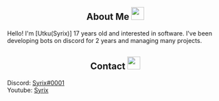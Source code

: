 <div>
    <h2 align="center"> About Me  <img src = "https://cdn.discordapp.com/emojis/895594417484873779.png?v=1" high="20px" width="30px"> </h2>
</div>

Hello! I'm [Utku(Syrix)] 17 years old and interested in software. I've been developing bots on discord for 2 years and managing many projects.

<div>
    <h2 align="center"> Contact  <img src = "https://cdn.discordapp.com/emojis/898285949094621245.png?v=1" high="20px" width="30px"> </h2>
</div>

Discord: [Syrix#0001](https://discord.com/users/389084737177780234) \
Youtube: [Syrix](https://www.youtube.com/channel/UCtSfaXzhWyNyGwXeLP0HaxA)

